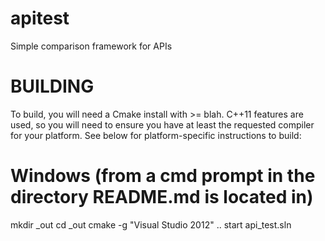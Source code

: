 apitest
=======

Simple comparison framework for APIs


BUILDING
========

To build, you will need a Cmake install with <VERSION> >= blah. C++11 features
are used, so you will need to ensure you have at least the requested compiler
for your platform. See below for platform-specific instructions to build:


Windows (from a cmd prompt in the directory README.md is located in)
=======
mkdir _out
cd _out
cmake -g "Visual Studio 2012" ..
start api_test.sln

